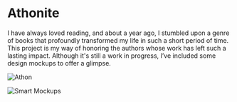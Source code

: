 # Athonite

I have always loved reading, and about a year ago, I stumbled upon a genre of books that profoundly transformed my life in such a short period of time. This project is my way of honoring the authors whose work has left such a lasting impact. Although it's still a work in progress, I’ve included some design mockups to offer a glimpse.

![Athon](https://github.com/user-attachments/assets/35e9894a-5e68-4a25-b178-290d615e5adf)

![Smart Mockups](https://github.com/user-attachments/assets/9ed7a751-bbaf-481e-a453-acbd6dbc2fbe)





